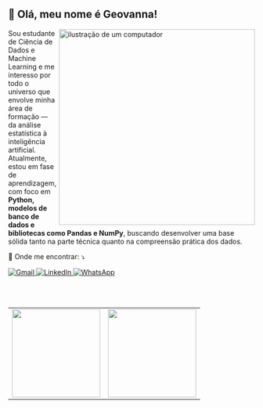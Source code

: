 ## 💜 Olá, meu nome é Geovanna!

<img src="https://raw.githubusercontent.com/MicaelliMedeiros/micaellimedeiros/master/image/computer-illustration.png" alt="ilustração de um computador" min-width="400px" max-width="400px" width="400px" align="right">

<p align="left"> 
Sou estudante de Ciência de Dados e Machine Learning e me interesso por todo o universo que envolve minha área de formação — da análise estatística à inteligência artificial.
Atualmente, estou em fase de aprendizagem, com foco em <strong>Python, modelos de banco de dados e bibliotecas como Pandas e NumPy</strong>, buscando desenvolver uma base sólida tanto na parte técnica quanto na compreensão prática dos dados.<br>
</p>

<p align="left">
  💌 Onde me encontrar: ⤵️
  
  <br/>
</p>

<p align="left">
  <!-- Gmail -->
  <a href="mailto:geovannadsb06@gmail.com?subject=Contato%20pelo%20site&body=Olá%20Geovanna,%20gostaria%20de%20falar%20com%20você." title="Gmail" target="_blank">
    <img src="https://img.shields.io/badge/-Gmail-FF0000?style=flat-square&labelColor=FF0000&logo=gmail&logoColor=white" alt="Gmail"/>
  </a>

  <!-- LinkedIn -->
  <a href="https://www.linkedin.com/in/geovanna-dos-santos-benedito" title="LinkedIn" target="_blank">
    <img src="https://img.shields.io/badge/-Linkedin-0e76a8?style=flat-square&logo=Linkedin&logoColor=white" alt="LinkedIn"/>
  </a>

  <!-- WhatsApp -->
  <a href="https://api.whatsapp.com/send?phone=5561994003462&text=Olá%20Geovanna,%20gostaria%20de%20falar%20com%20você." title="WhatsApp" target="_blank">
    <img src="https://img.shields.io/badge/-WhatsApp-25d366?style=flat-square&labelColor=25d366&logo=whatsapp&logoColor=white" alt="WhatsApp"/>
  </a>
</p>


</p>

<br/>

<br/>

<table>
  <tr>
    <td>
      <img height="180em" src="https://github-readme-stats.vercel.app/api?username=geovannadsb&show_icons=true&theme=tokyonight&include_all_commits=true&count_private=true&locale=pt-br"/>
    </td>
    <td>
      <img height="180em" src="https://github-readme-stats.vercel.app/api/top-langs/?username=geovannadsb&layout=compact&langs_count=7&theme=tokyonight&locale=pt-br"/>
    </td>
  </tr>
</table>

